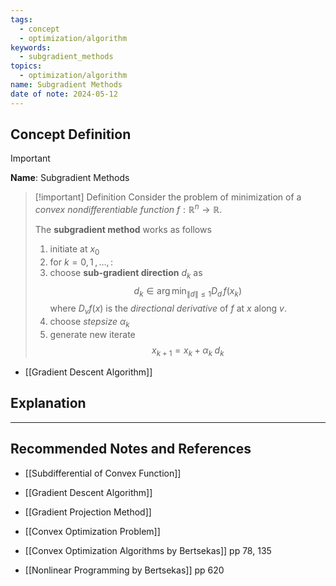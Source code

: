 ```yaml
---
tags:
  - concept
  - optimization/algorithm
keywords:
  - subgradient_methods
topics:
  - optimization/algorithm
name: Subgradient Methods
date of note: 2024-05-12
---
```


## Concept Definition

>[!important]
>**Name**: Subgradient Methods

>[!important] Definition
>Consider the problem of minimization of a *convex nondifferentiable function* $f: \mathbb{R}^{n} \to \mathbb{R}$. 
>
>The **subgradient method** works as follows
>1. initiate at $x_{0}$
>2. for $k=0,1 \,{,}\ldots{,}\,$:
>	1. choose **sub-gradient direction** $d_{k}$ as $$d_{k} \in \arg\min_{\lVert d \rVert \le 1 }D_{d}\,f(x_{k})$$ where $D_{v}f(x)$ is the *directional derivative* of $f$ at $x$ along $v$.
>	2. choose *stepsize* $\alpha_{k}$
>	3. generate new iterate $$x_{k+1} = x_{k}+ \alpha_{k}\;d_{k}$$ 


- [[Gradient Descent Algorithm]]

## Explanation





-----------
##  Recommended Notes and References

- [[Subdifferential of Convex Function]]
- [[Gradient Descent Algorithm]]
- [[Gradient Projection Method]]

- [[Convex Optimization Problem]]

- [[Convex Optimization Algorithms by Bertsekas]] pp 78, 135
- [[Nonlinear Programming by Bertsekas]] pp 620
